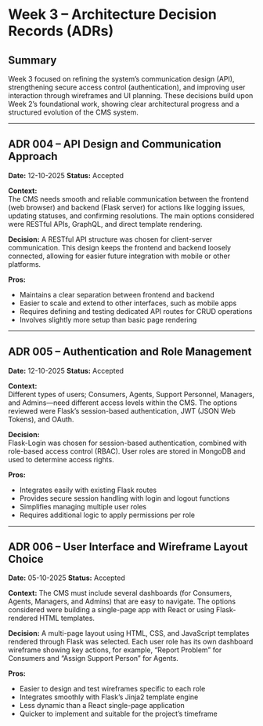 # Week 3 – Architecture Decision Records (ADRs)
## Summary
Week 3 focused on refining the system’s communication design (API), strengthening secure access control (authentication), and improving user interaction through wireframes and UI planning. These decisions build upon Week 2’s foundational work, showing clear architectural progress and a structured evolution of the CMS system.

---
## ADR 004 – API Design and Communication Approach

**Date:** 12-10-2025
**Status:** Accepted

**Context:**  
The CMS needs smooth and reliable communication between the frontend (web browser) and backend (Flask server) for actions like logging issues, updating statuses, and confirming resolutions. The main options considered were RESTful APIs, GraphQL, and direct template rendering.

**Decision:**
A RESTful API structure was chosen for client-server communication. This design keeps the frontend and backend loosely connected, allowing for easier future integration with mobile or other platforms.

**Pros:**  
- Maintains a clear separation between frontend and backend
- Easier to scale and extend to other interfaces, such as mobile apps
- Requires defining and testing dedicated API routes for CRUD operations
- Involves slightly more setup than basic page rendering

---

## ADR 005 – Authentication and Role Management

**Date:** 12-10-2025
**Status:** Accepted

**Context:**  
Different types of users; Consumers, Agents, Support Personnel, Managers, and Admins—need different access levels within the CMS. The options reviewed were Flask’s session-based authentication, JWT (JSON Web Tokens), and OAuth.

**Decision:**  
Flask-Login was chosen for session-based authentication, combined with role-based access control (RBAC). User roles are stored in MongoDB and used to determine access rights.

**Pros:** 
- Integrates easily with existing Flask routes
- Provides secure session handling with login and logout functions
- Simplifies managing multiple user roles
- Requires additional logic to apply permissions per role

---

## ADR 006 – User Interface and Wireframe Layout Choice

**Date:** 05-10-2025
**Status:** Accepted

**Context:**
The CMS must include several dashboards (for Consumers, Agents, Managers, and Admins) that are easy to navigate. The options considered were building a single-page app with React or using Flask-rendered HTML templates.

**Decision:**
A multi-page layout using HTML, CSS, and JavaScript templates rendered through Flask was selected. Each user role has its own dashboard wireframe showing key actions, for example, “Report Problem” for Consumers and “Assign Support Person” for Agents.

**Pros:**
- Easier to design and test wireframes specific to each role
- Integrates smoothly with Flask’s Jinja2 template engine
- Less dynamic than a React single-page application
- Quicker to implement and suitable for the project’s timeframe
